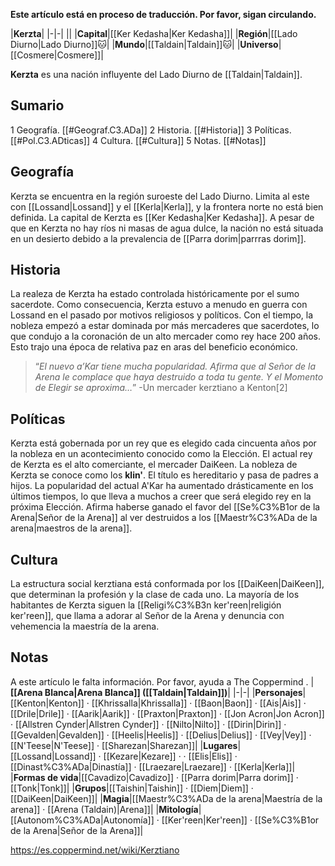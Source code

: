 **Este artículo está en proceso de traducción. Por favor, sigan circulando.**


|**Kerzta**|
|-|-|
||
|**Capital**|[[Ker Kedasha\|Ker Kedasha]]|
|**Región**|[[Lado Diurno\|Lado Diurno]]🐱︎|
|**Mundo**|[[Taldain\|Taldain]]🐱︎|
|**Universo**|[[Cosmere\|Cosmere]]|

**Kerzta** es una nación influyente del Lado Diurno de [[Taldain\|Taldain]].

## Sumario

1 Geografía. [[#Geograf.C3.ADa]] 
2 Historia. [[#Historia]] 
3 Políticas. [[#Pol.C3.ADticas]] 
4 Cultura. [[#Cultura]] 
5 Notas. [[#Notas]] 


## Geografía
Kerzta se encuentra en la región suroeste del Lado Diurno. Limita al este con [[Lossand\|Lossand]] y el [[Kerla\|Kerla]], y la frontera norte no está bien definida. La capital de Kerzta es [[Ker Kedasha\|Ker Kedasha]].
A pesar de que en Kerzta no hay ríos ni masas de agua dulce, la nación no está situada en un desierto debido a la prevalencia de [[Parra dorim\|parrras dorim]].

## Historia
La realeza de Kerzta ha estado controlada históricamente por el sumo sacerdote. Como consecuencia, Kerzta estuvo a menudo en guerra con Lossand en el pasado por motivos religiosos y políticos. Con el tiempo, la nobleza empezó a estar dominada por más mercaderes que sacerdotes, lo que condujo a la coronación de un alto mercader como rey hace 200 años. Esto trajo una época de relativa paz en aras del beneficio económico.

>“*El nuevo a’Kar tiene mucha popularidad. Afirma que al Señor de la Arena le complace que haya destruido a toda tu gente. Y el Momento de Elegir se aproxima…*”
\-Un mercader kerztiano a Kenton[2]

## Políticas
Kerzta está gobernada por un rey que es elegido cada cincuenta años por la nobleza en un acontecimiento conocido como la Elección. El actual rey de Kerzta es el alto comerciante, el mercader DaiKeen.
La nobleza de Kerzta se conoce como los **klin'**. El título es hereditario y pasa de padres a hijos.
La popularidad del actual A'Kar ha aumentado drásticamente en los últimos tiempos, lo que lleva a muchos a creer que será elegido rey en la próxima Elección. Afirma haberse ganado el favor del [[Se%C3%B1or de la Arena\|Señor de la Arena]] al ver destruidos a los [[Maestr%C3%ADa de la arena\|maestros de la arena]].

## Cultura
La estructura social kerztiana está conformada por los [[DaiKeen\|DaiKeen]], que determinan la profesión y la clase de cada uno.
La mayoría de los habitantes de Kerzta siguen la [[Religi%C3%B3n ker'reen\|religión ker'reen]], que llama a adorar al Señor de la Arena y denuncia con vehemencia la maestría de la arena.

## Notas

A este artículo le falta información. Por favor, ayuda a The Coppermind .
|**[[Arena Blanca\|Arena Blanca]] ([[Taldain\|Taldain]])**|
|-|-|
|**Personajes**|[[Kenton\|Kenton]] · [[Khrissalla\|Khrissalla]] · [[Baon\|Baon]] · [[Ais\|Ais]] · [[Drile\|Drile]] · [[Aarik\|Aarik]] · [[Praxton\|Praxton]] · [[Jon Acron\|Jon Acron]] · [[Allstren Cynder\|Allstren Cynder]] · [[Nilto\|Nilto]] · [[Dirin\|Dirin]] · [[Gevalden\|Gevalden]] · [[Heelis\|Heelis]] · [[Delius\|Delius]] · [[Vey\|Vey]] · [[N'Teese\|N'Teese]] · [[Sharezan\|Sharezan]]|
|**Lugares**|[[Lossand\|Lossand]] · [[Kezare\|Kezare]] ·  · [[Elis\|Elis]] · [[Dinast%C3%ADa\|Dinastía]] · [[Lraezare\|Lraezare]] · [[Kerla\|Kerla]]|
|**Formas de vida**|[[Cavadizo\|Cavadizo]] · [[Parra dorim\|Parra dorim]] · [[Tonk\|Tonk]]|
|**Grupos**|[[Taishin\|Taishin]] · [[Diem\|Diem]] · [[DaiKeen\|DaiKeen]]|
|**Magia**|[[Maestr%C3%ADa de la arena\|Maestría de la arena]] · [[Arena (Taldain)\|Arena]]|
|**Mitología**|[[Autonom%C3%ADa\|Autonomía]] · [[Ker'reen\|Ker'reen]] · [[Se%C3%B1or de la Arena\|Señor de la Arena]]|



https://es.coppermind.net/wiki/Kerztiano